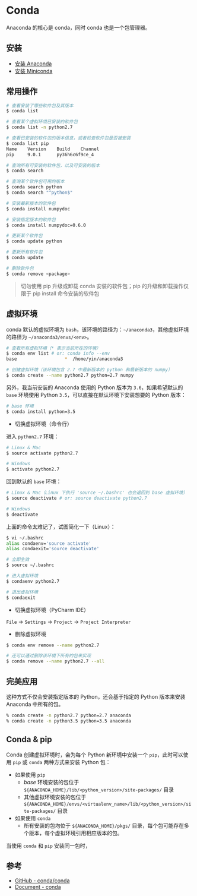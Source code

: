 # Conda

Anaconda 的核心是 conda，同时 conda 也是一个包管理器。

## 安装

* [安装 Anaconda](./anaconda-installation.md)
* [安装 Miniconda](./miniconda-installation.md)

## 常用操作

```bash
# 查看安装了哪些软件包及其版本
$ conda list

# 查看某个虚拟环境已安装的软件包
$ conda list -n python2.7

# 查看已安装的软件包的版本信息，或者检查软件包是否被安装
$ conda list pip
Name    Version    Build    Channel
pip     9.0.1      py36h6c6f9ce_4

# 查询所有可安装的软件包，以及可安装的版本
$ conda search

# 查询某个软件包可用的版本
$ conda search python
$ conda search "^python$"

# 安装最新版本的软件包
$ conda install numpydoc

# 安装指定版本的软件包
$ conda install numpydoc=0.6.0

# 更新某个软件包
$ conda update python

# 更新所有软件包
$ conda update

# 删除软件包
$ conda remove <package>
```

> 切勿使用 pip 升级或卸载 conda 安装的软件包；pip 的升级和卸载操作仅限于 pip install 命令安装的软件包

## 虚拟环境

conda 默认的虚拟环境为 `bash`，该环境的路径为：`~/anaconda3`，其他虚拟环境的路径为 `~/anaconda3/envs/<env>`。

```bash
# 查看所有虚拟环境（* 表示当前所在的环境）
$ conda env list # or: conda info --env
base                  *  /home/yin/anaconda3

# 创建虚拟环境（该环境包含 2.7 中最新版本的 python 和最新版本的 numpy）
$ conda create --name python2.7 python=2.7 numpy
```

另外，我当前安装的 Anaconda 使用的 Python 版本为 `3.6`，如果希望默认的 `base` 环境使用 Python `3.5`，可以直接在默认环境下安装想要的 Python 版本：

```bash
# base 环境
$ conda install python=3.5
```

* 切换虚拟环境（命令行）

进入 `python2.7` 环境：

```bash
# Linux & Mac
$ source activate python2.7

# Windows
$ activate python2.7
```

回到默认的 `base` 环境：

```bash
# Linux & Mac（Linux 下执行 'source ~/.bashrc' 也会退回到 base 虚拟环境）
$ source deactivate # or: source deactivate python2.7

# Windows
$ deactivate
```

上面的命令太难记了，试图简化一下（Linux）：

```bash
$ vi ~/.bashrc
alias condaenv='source activate'
alias condaexit='source deactivate'

# 立即生效
$ source ~/.bashrc

# 进入虚拟环境
$ condaenv python2.7

# 退出虚拟环境
$ condaexit
```

* 切换虚拟环境（PyCharm IDE）

`File` -> `Settings` -> `Project` -> `Project Interpreter`

* 删除虚拟环境

```bash
$ conda env remove --name python2.7

# 还可以通过删除该环境下所有的包来实现
$ conda remove --name python2.7 --all
```

## 完美应用

这种方式不仅会安装指定版本的 Python，还会基于指定的 Python 版本来安装 Anaconda 中所有的包。

```bash
% conda create -n python2.7 python=2.7 anaconda
% conda create -n python3.5 python=3.5 anaconda
```

## Conda & pip

Conda 创建虚拟环境时，会为每个 Python 新环境中安装一个 `pip`，此时可以使用 `pip` 或 `conda` 两种方式来安装 Python 包：

* 如果使用 `pip`
  * _base_ 环境安装的包位于 `${ANACONDA_HOME}/lib/<python_version>/site-packages/` 目录
  * 其他虚拟环境安装的包位于 `${ANACONDA_HOME}/envs/<virtualenv_name>/lib/<python_version>/site-packages/` 目录
* 如果使用 `conda`
  * 所有安装的包均位于 `${ANACONDA_HOME}/pkgs/` 目录，每个包可能存在多个版本，每个虚拟环境引用相应版本的包。

当使用 `conda` 和 `pip` 安装同一包时，

## 参考

* [GitHub - conda/conda](https://github.com/conda/conda)
* [Document - conda](https://conda.io/docs/index.html)
